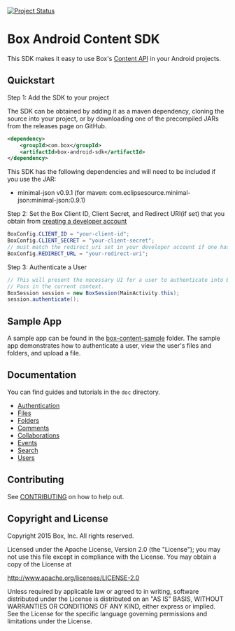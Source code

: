 [![Project Status](http://opensource.box.com/badges/active.svg)](http://opensource.box.com/badges)

Box Android Content SDK
===================

This SDK makes it easy to use Box's [Content API](https://box-content.readme.io/reference) in your Android projects.

Quickstart
----------
Step 1: Add the SDK to your project

The SDK can be obtained by adding it as a maven dependency, cloning the source into your project, or by downloading one of the precompiled JARs from the releases page on GitHub.

```xml
<dependency>
    <groupId>com.box</groupId>
    <artifactId>box-android-sdk</artifactId>
</dependency>
```

This SDK has the following dependencies and will need to be included if you use the JAR:
* minimal-json v0.9.1 (for maven: com.eclipsesource.minimal-json:minimal-json:0.9.1)

Step 2: Set the Box Client ID, Client Secret, and Redirect URI(if set) that you obtain from [creating a developer account](http://developers.box.com/)
```java
BoxConfig.CLIENT_ID = "your-client-id";
BoxConfig.CLIENT_SECRET = "your-client-secret";
// must match the redirect_uri set in your developer account if one has been set. Redirect uri should not be of type file:// or content://.
BoxConfig.REDIRECT_URL = "your-redirect-uri";
```

Step 3: Authenticate a User
```java
// This will present the necessary UI for a user to authenticate into Box. 
// Pass in the current context.
BoxSession session = new BoxSession(MainActivity.this);
session.authenticate();
```

Sample App
----------
A sample app can be found in the [box-content-sample](box-content-sample) folder. The sample app demonstrates how to authenticate a user, view the user's files and folders, and upload a file.

Documentation
-------------
You can find guides and tutorials in the `doc` directory.

* [Authentication](doc/Authentication.md)
* [Files](doc/Files.md)
* [Folders](doc/Folders.md)
* [Comments](doc/Comments.md)
* [Collaborations](doc/Collaborations.md)
* [Events](doc/Events.md)
* [Search](doc/Search.md)
* [Users](doc/Users.md)

Contributing
------------
See [CONTRIBUTING](CONTRIBUTING.md) on how to help out.

Copyright and License
---------------------
Copyright 2015 Box, Inc. All rights reserved.

Licensed under the Apache License, Version 2.0 (the "License");
you may not use this file except in compliance with the License.
You may obtain a copy of the License at

   http://www.apache.org/licenses/LICENSE-2.0

Unless required by applicable law or agreed to in writing, software
distributed under the License is distributed on an "AS IS" BASIS,
WITHOUT WARRANTIES OR CONDITIONS OF ANY KIND, either express or implied.
See the License for the specific language governing permissions and
limitations under the License.
